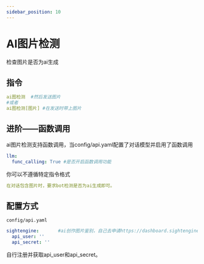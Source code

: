 ```yaml
---
sidebar_position: 10
---
```

# AI图片检测
检查图片是否为ai生成
## 指令
```yaml
ai图检测  #然后发送图片
#或者
ai图检测[图片] #在发送时带上图片
```
## 进阶——函数调用
ai图片检测支持函数调用，当config/api.yaml配置了对话模型并启用了函数调用
```yaml
llm:
  func_calling: True #是否开启函数调用功能
```
你可以不遵循特定指令格式
```yaml
在对话包含图片时，要求bot检测是否为ai生成即可。
```
## 配置方式
`config/api.yaml`
```yaml
sightengine:       #ai创作图片鉴别，自己去申请https://dashboard.sightengine.com/api-credentials
  api_user: ''
  api_secret: ''
```
自行注册并获取api_user和api_secret。